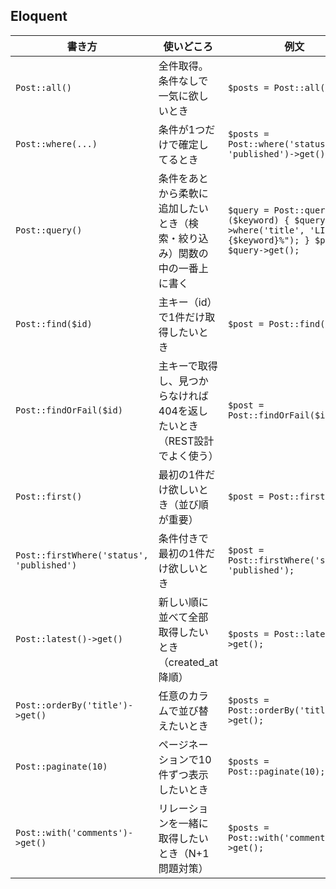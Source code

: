 ## Eloquent

| 書き方                                    | 使いどころ                                                              | 例文                                                                                                                |
| ----------------------------------------- | ----------------------------------------------------------------------- | ------------------------------------------------------------------------------------------------------------------- |
| `Post::all()`                             | 全件取得。条件なしで一気に欲しいとき                                    | `$posts = Post::all();`                                                                                             |
| `Post::where(...)`                        | 条件が1つだけで確定してるとき                                           | `$posts = Post::where('status', 'published')->get();`                                                               |
| `Post::query()`                           | 条件をあとから柔軟に追加したいとき（検索・絞り込み）関数の中の一番上に書く                    | `$query = Post::query(); if ($keyword) { $query->where('title', 'LIKE', "%{$keyword}%"); } $posts = $query->get();` |
| `Post::find($id)`                         | 主キー（id）で1件だけ取得したいとき                                     | `$post = Post::find(5);`                                                                                            |
| `Post::findOrFail($id)`                   | 主キーで取得し、見つからなければ404を返したいとき（REST設計でよく使う） | `$post = Post::findOrFail($id);`                                                                                    |
| `Post::first()`                           | 最初の1件だけ欲しいとき（並び順が重要）                                 | `$post = Post::first();`                                                                                            |
| `Post::firstWhere('status', 'published')` | 条件付きで最初の1件だけ欲しいとき                                       | `$post = Post::firstWhere('status', 'published');`                                                                  |
| `Post::latest()->get()`                   | 新しい順に並べて全部取得したいとき（created_at 降順）                   | `$posts = Post::latest()->get();`                                                                                   |
| `Post::orderBy('title')->get()`           | 任意のカラムで並び替えたいとき                                          | `$posts = Post::orderBy('title')->get();`                                                                           |
| `Post::paginate(10)`                      | ページネーションで10件ずつ表示したいとき                                | `$posts = Post::paginate(10);`                                                                                      |
| `Post::with('comments')->get()`           | リレーションを一緒に取得したいとき（N+1問題対策）                       | `$posts = Post::with('comments')->get();`                                                                           |

